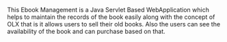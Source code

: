 This Ebook Management is a Java Servlet Based WebApplication which helps to maintain the records of the book easily 
along with the concept of OLX that is it allows users to sell their old books. Also the users can see the availability of the book
and can purchase based on that. 
